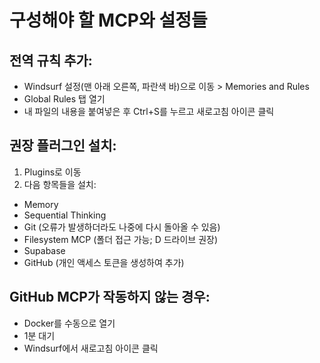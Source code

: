 # 구성해야 할 MCP와 설정들

## 전역 규칙 추가:
- Windsurf 설정(맨 아래 오른쪽, 파란색 바)으로 이동 > Memories and Rules
- Global Rules 탭 열기
- 내 파일의 내용을 붙여넣은 후 Ctrl+S를 누르고 새로고침 아이콘 클릭

## 권장 플러그인 설치:
1. Plugins로 이동
2. 다음 항목들을 설치:
- Memory
- Sequential Thinking
- Git (오류가 발생하더라도 나중에 다시 돌아올 수 있음)
- Filesystem MCP (폴더 접근 가능; D 드라이브 권장)
- Supabase
- GitHub (개인 액세스 토큰을 생성하여 추가)

## GitHub MCP가 작동하지 않는 경우:
- Docker를 수동으로 열기
- 1분 대기
- Windsurf에서 새로고침 아이콘 클릭
